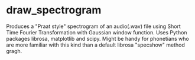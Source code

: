 # draw_spectrogram
Produces a "Praat style" spectrogram of an audio(.wav) file using Short Time Fourier Transformation with Gaussian window function. 
Uses Python packages librosa, matplotlib and scipy.
Might be handy for phonetians who are more familiar with this kind than a default librosa "specshow" method gragh.
